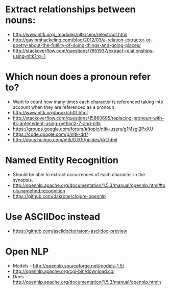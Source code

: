 
# Extract relationships between nouns:
* http://www.nltk.org/_modules/nltk/sem/relextract.html
* http://gavinmhackeling.com/blog/2012/03/a-relation-extractor-or-poetry-about-the-futility-of-doing-things-and-going-places/
* http://stackoverflow.com/questions/7851937/extract-relationships-using-nltk?rq=1

# Which noun does a pronoun refer to?
* Want to count how many times each character is referenced taking into account when they are referenced as a pronoun
* http://www.nltk.org/book/ch01.html
* http://stackoverflow.com/questions/15860695/replacing-pronoun-with-its-antecedent-using-python2-7-and-nltk
* https://groups.google.com/forum/#!topic/nltk-users/g1MsgI2PxXU
* https://code.google.com/p/nltk-drt/
* http://docs.huihoo.com/nltk/0.9.5/guides/drt.html

# Named Entity Recognition
* Should be able to extract occurrences of each character in the synopsis.
* http://opennlp.apache.org/documentation/1.5.3/manual/opennlp.html#tools.namefind.recognition
* https://github.com/dakrone/clojure-opennlp

# Use ASCIIDoc instead
* https://github.com/asciidoctor/atom-asciidoc-preview

# Open NLP
* Models - http://opennlp.sourceforge.net/models-1.5/
* http://opennlp.apache.org/cgi-bin/download.cgi
* Docs - http://opennlp.apache.org/documentation/1.5.3/manual/opennlp.htmln

